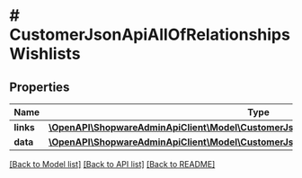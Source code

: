 # # CustomerJsonApiAllOfRelationshipsWishlists

## Properties

Name | Type | Description | Notes
------------ | ------------- | ------------- | -------------
**links** | [**\OpenAPI\ShopwareAdminApiClient\Model\CustomerJsonApiAllOfRelationshipsWishlistsLinks**](CustomerJsonApiAllOfRelationshipsWishlistsLinks.md) |  | [optional]
**data** | [**\OpenAPI\ShopwareAdminApiClient\Model\CustomerJsonApiAllOfRelationshipsWishlistsData[]**](CustomerJsonApiAllOfRelationshipsWishlistsData.md) |  | [optional]

[[Back to Model list]](../../README.md#models) [[Back to API list]](../../README.md#endpoints) [[Back to README]](../../README.md)
